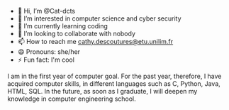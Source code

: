 - 👋 Hi, I’m @Cat-dcts
- 👀 I’m interested in computer science and cyber security
- 🌱 I’m currently learning coding
- 💞️ I’m looking to collaborate with nobody
- 📫 How to reach me cathy.descoutures@etu.unilim.fr
- 😄 Pronouns: she/her
- ⚡ Fun fact: I'm cool
  
I am in the first year of computer goal. For the past year, therefore, I have acquired computer skills, in different languages such as C, Python, Java, HTML, SQL.
In the future, as soon as I graduate, I will deepen my knowledge in computer engineering school.

<!---
Cat-dcts/Cat-dcts is a ✨ special ✨ repository because its `README.md` (this file) appears on your GitHub profile.
You can click the Preview link to take a look at your changes.
--->

